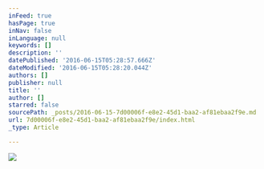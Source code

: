 ```yaml
---
inFeed: true
hasPage: true
inNav: false
inLanguage: null
keywords: []
description: ''
datePublished: '2016-06-15T05:28:57.666Z'
dateModified: '2016-06-15T05:28:20.044Z'
authors: []
publisher: null
title: ''
author: []
starred: false
sourcePath: _posts/2016-06-15-7d00006f-e8e2-45d1-baa2-af81ebaa2f9e.md
url: 7d00006f-e8e2-45d1-baa2-af81ebaa2f9e/index.html
_type: Article

---
```

![](https://the-grid-user-content.s3-us-west-2.amazonaws.com/0535239a-73b3-454d-a437-429d7a8b0bf7.jpg)